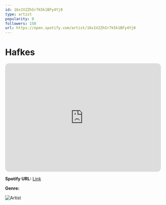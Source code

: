 ```yaml
---
id: 16x1V2ZhSr7k5k1BFy4Yj0
type: artist
popularity: 0
followers: 150
url: https://open.spotify.com/artist/16x1V2ZhSr7k5k1BFy4Yj0
---
```

# Hafkes

<iframe style="border-radius:12px" src="https://open.spotify.com/embed/artist/16x1V2ZhSr7k5k1BFy4Yj0" width="100%" height="352" frameBorder="0" allowfullscreen="" allow="autoplay; clipboard-write; encrypted-media; fullscreen; picture-in-picture" loading="lazy"></iframe>

**Spotify URL:** [Link](https://open.spotify.com/artist/16x1V2ZhSr7k5k1BFy4Yj0)

**Genre:** 

![Artist](https://i.scdn.co/image/ab6761610000e5ebca521fa3a35871f42098bc35)
